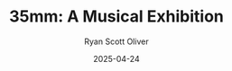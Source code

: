 ---
title: "35mm: A Musical Exhibition"
author: Ryan Scott Oliver
slug: 35mm
subheader: ""
subheader: ""
description: "What does it mean to \"capture life\" in a single frame? Are we defined by the moments \"in focus\" or the ones in between? 35mm: A Musical Exhibition challenges audiences to sink their teeth into a musical that doesn't offer answers, only moments, stopped in time. In a thrilling collaboration between music, dance, and design, 35mm features an eclectic selection of songs created alongside a series of photographs; exploring themes of life, love, and loss and asking us a deceptively simple question: What is it all for?"

tickets_link: https://uchicago-student-orgs.myshopify.com/collections/university-theatre-ut/products/35mm-a-musical-exhibition
roles: 
  Vocals:
  - role: Vocalist
    name: Crystina, Windham
    bio: is a fourth year Music and Cognitive Science double major at The College. Scientific Method (Sound Designer), Marian, or the True Tale of Robin Hood (Sound Designer), Twelfth Night (Music Director), Strings Attached (Vocal Director), Arcadia (Assistant Sound Designer), If/Then (Co-Sound Designer & A1). Crystina would be a 35mm long disco ball.
  - role: Vocalist
    name: Katy Yeh
    bio: is a third year TAPS and Economics major. In UT she has performed in If/Then (Anne), and workshop productions of Strings Attached (Amy) and Perfect Match (Katie). She has also performed through several performing arts organizations at UChicago, including UBallet, the Vocal Studies Program, and Women’s Ensemble. Katy would like to thank the wonderful cast and crew who have brought this show to life, and her family and friends for all their love and support! Enjoy the show :)
  - role: Vocalist
    name: Jessie Palmer
    bio: is a second year majoring in evolutionary biology and music. Previous UT credits include writing/directing the Royal Flush workshop and playing the definitely-moral Deputy Mayor in If/Then. Her favorite thing that is 35mm long is a hydra, a freshwater relative of jellyfish you can ask her about at your own risk.
  - role: Vocalist
    name: Harry Franklin
    bio: 
  - role: Vocalist
    name: Josh Winston
    bio: 'is a fourth year Middle Eastern Studies major. His previous shows with UT include The Trail to Oregon (Understudy - Men), Marian, or the True Tale of Robin Hood (Friar Tuck), The Laramie Project (Actor 4), Dead Fun Society (Ben), The Play that Goes Wrong (Chris/Inspector Carter), and If/Then (Josh). He would like to congratulate the entire team on getting a show of this magnitude up in only 4 weeks. If he were a 35mm object, he''d be a cylinder seal '
  - role: Vocalist
    name: Rory McGann
    bio: is a fourth year Molecular Engineering major and Theater & Performance Studies minor. He previous work at UChicago includes Falsettos (Director), The White City (Book/Lyrics/Composer/Director), Arcadia (Bernard Nightingale), Romeo and Juliet (Juliet), and Be More Chill (Rich Goranski). He would like to thank the company for giving such a brilliant life to this production in such a short amount of time, and for allowing him to sneak back onstage one more time before graduating. If he were to be a 35 mm-long thing, he would likely be the human appendix (albeit a small one).
  - role: Vocalist
    name: Nico Brown
    bio: is a fourth year Environmental and Urban Studies major.  He was last seen in If/Then (Stephen), and is excited to be a part of this workshop!  The 35 millimeter object that best represents him would probably be a nice acorn.
  - role: Vocalist
    name: Millie Walsh
    bio: is a first year Biochem major. This is her second UT show after performing as Kate in If/Then last quarter! Other favorite roles include Hope Cladwell (Urinetown), Berthe (Pippin), and Mercutio (R&J). If she was a 35mm long object it would be the Super Scribblenauts DSi game card she owned as an 8 year old.
  - role: Vocalist
    name: Emily Curran
    bio: 'is a third-year public policy major and TAPS minor. She currently serves as UT Committee Chair and a Theater[24] Curator. Her UT/TAPS credits include: 2025 BA Thesis Projects (Lighting Designer); If/Then (Committee Liaison); 13th Morning (Lighting Designer/Asst. Director); Arcadia (Asst. Lighting Designer); Much Ado About Nothing (Margaret); Strings Attached (Lighting Designer); Falsettos (Charlotte); Twelfth Night (Lighting Designer); Be More Chill (Asst. Lighting Designer); Macbeth in Space (Lighting Designer); and Romeo and Juliet (Asst. Lighting Designer). She would like to thank this amazing company for all of their hard work and dedication to this project as well as her delightful and fantastic roommates: Rachel and Joseph. SPEAKING OF, she would like to highly encourage you all to come see Cactus Flower during Week 7. It''ll be a good time. She swears. Enjoy the show!'
  - role: Vocalist
    name: Vinessa Friday-Fressola
    bio: is a third year in the College studying Environmental Science and CEGU. This is her first show with UT but hopefully not their last. The rehearsal room has become a safe space from biochem, MCAT studying, and her evil cat, Doom. Outside of this, they are a part of Cadenza A cappella (auditions in the fall!!) and just love to sing any and everywhere. If she were a 35mm object, she would be a headphone speaker driver or perhaps a thick book spine.
  Dance:
  - role: "Choreographer: Crazytown, Make Me Happy, Immaculate Deception & Dancer: Make Me Happy, Immaculate Deception"
    name: Maggie Onsager
    bio: has been a dancer since the age of 3, and began her training at the School of the Georgia Ballet in Kennesaw, GA. As a dance minor at Wake Forest University, she danced with the University Dance Company for two years (Go Deacs!). She is involved with the University Ballet of Chicago and the UChicago Dancers while working on her graduate studies at the University of Chicago and is also freelancing as a professional dancer in the city. 
  - role: "Choreographer: Caralee, The Party Goes With You & Dancer: Crazytown, The Party Goes With You"
    name: Sofia Delgado
    bio: 'is an alum of the College (BA ’23) and a Chicago-area dancer. She is SO excited to make her University Theater debut in 35mm! You may have seen her performing with University Ballet of Chicago, Tap That!, or in the 2025 Dance Pro Show “on the back of before.” You can see more of her original choreography premiering at Where Fun Comes to Dance next Thursday, May 1! If she was a 35mm-long object she would be an AirPod, as she does not leave the house without them — oncoming cars be damned. (or darned if i can''t say damn) (please let me say it it''s funnier)'
  - role: "Choreographer: Leave Luanne & Dancer: Crazytown, Leave Luanne"
    name: Nayana Tiwari
    bio: is a second year PhD in Quantum Science and Engineering. She has previously performed in the 2025 TAPS Pro Show "on the back of before." She is excited to make her choreography debut in 35 mm. If Nayana was a 35 mm object, she would a small (waterproof) band-aid.
  - role: "Dancer: Crazytown, Caralee"
    name: Nikita Munsif
    bio: 'is a former astrophysics major (AB ''24). Although this is their first show with UT, they have previously performed in many UBallet productions, including Romeo and Juliet (Benvolio) and Sleeping Beauty (Wolf), on the back of before (sutra: the interwoven), and several musicals in high school that we don''t talk about. When they aren''t playing with scissors and biting ankles, Nikita can be found attempting to cosplay various girls with brightly colored hair, teaching ballet class, or making zines. They are very excited to embrace their inner (or maybe outer) demon child in 35mm, and they would like to thank Eleni for aggressively recruiting dancers during Pro-Show as well as Sofia and Maggie for being delightful choreographers. '
  - role: "Dancer: Crazytown, Make Me Happy"
    name: Robert Stimpson
    bio: 
  - role: "Dancer: Crazytown"
    name: Ben Nieles
    bio: is a second year Chemistry major. He has previously performed with UBallet of Chicago in Sylvia (Eros) and Romeo and Juliet (Paris). If he was an object 35mm long he would be a sewing needle. 
  - role: "Dancer: Crazytown"
    name: Jalen Sutton
    bio: 
  Band:
  - role: "Conductor, Keyboard"
    name: Elena Gill
    bio: is an alum of the College who majored in Public Policy and Linguistics. She has previously worked on If/Then (Co-Music Director/Rehearsal Pianist/Keyboard 1), The Play That Goes Wrong (Sound Designer), Falsettos (Music Director/Rehearsal Pianist), Be More Chill (Co-Music Director/Rehearsal Pianist/Keyboard 1), Queen of Spades (Pianist/Rehearsal Pianist), Yivdak (Composer/Arranger/Music Director/Pianist), Trail to Oregon! (Piano 1/Rehearsal Pianist), and Love’s Labour’s Lost (Asst. Sound Designer). Outside of UT, she has worked on Court Theatre’s production of Falsettos as a Rehearsal Pianist. If she were a 35mm-long object, she would be a pair of black and white piano keys.
  - role: Drummer
    name: Loula Barnes
    bio: 'is a first-year Physics and Biological Sciences student. Last quarter she played percussion for UT''s production of "If/Then," and she can also be found drumming in various groups around campus. Loula is one of the six 35mm-long MoonGel damper pads (aka "snacks") currently stuck to the drum set.'
  - role: Violinist
    name: Himat Sidhu
    bio: is a second-year Neuroscience major and Music minor. She is a member of UChicago’s improv and sketch comedy group, Off-Off Campus, and has previously been involved in the Chamber Music program (performing Saint-Saëns Piano Trio No. 2 in E Minor) and in Theater[24]. This is her second time performing in a pit orchestra, the first being a production of Fiddler on the Roof. 
  - role: Violist
    name: Jad Khater
    bio: "is a first-year Computer Science student making his theatrical debut in 35MM: A Musical Exhibition. This production also marks his first full performance on viola in a concert setting while still hating Alto Clef."
  - role: Cello
    name: Sebastian Altomare
    bio: is a first-year Computer Science/Linguistics major and TAPS minor. This is his second UT credit after being the Assistant Music Director/Bass for If/Then. Outside of UT, he can be found performing around campus with the Dirt Red Brass Band and the Jazz Ensemble. If 35mm long, he would be a stick of chewing gum.
  - role: Bassist 
    name: Kaleigh Perez
    bio: is a fourth year studying History and Education. Previously, she has been in UT’s the Trail to Oregon, Muscle Memory, and a workshop called Paper Wasters. While she typically has preferred to be acting in a show, last quarter she played in a pit for the first time. She played flute in last quarter’s If/Then and is ecstatic to play bass for 35mm. Kaleigh is a music enthusiast and currently interns as an album reviewer for mxdwn.com. If she were a 35mm long object, she would probably be a paperclip. 
  - role: Guitar
    name: Sebatian Deery
    bio: 
  - role: Rehearsal Guitar
    name: Anthony Procaccio
    bio: 
  Production Staff:
  - role: Director
    name: Jo Selmeczy
    bio: "is a third year TAPS/CHDV major. This is their second time directing with University Theater; their first being A Midsummer Night''s Dream (Spring, 2024). Selected UT/TAPS Pro-Show credits include: on the back of before (Assistant Scenic and Projections Designer, Winter 2025) Arcadia (Noakes, Fall 2024), The Ballad of Oedipus (A2, Winter 2024), Falsettos (Props Designer, Winter 2024), The Wolves (#8, Fall 2023), and Romeo and Juliet (Romeo, Fall 2022). Jo currently works at the Court Theatre as the dramaturgy intern and is looking forward to being a part of UChicago''s MAPH program next year! If they were a 35mm long object, they would be the graceful keeled horn snail."
  - role: Vocal Director
    name: Maddy Demers
    bio: is a third year Music and Public Policy double major. Their previous UT credits include Falsettos (Cordelia) and If/Then (Assistant Vocal Director). They are a frame from A Charlie Brown Thanksgiving in which Woodstock is 35mm tall (as measured on her computer screen).
  - role: Co-Music Director, Rehearsal Pianist
    name: Elena Gill
    bio: is an alum of the College who majored in Public Policy and Linguistics. She has previously worked on If/Then (Co-Music Director/Rehearsal Pianist/Keyboard 1), The Play That Goes Wrong (Sound Designer), Falsettos (Music Director/Rehearsal Pianist), Be More Chill (Co-Music Director/Rehearsal Pianist/Keyboard 1), Queen of Spades (Pianist/Rehearsal Pianist), Yivdak (Composer/Arranger/Music Director/Pianist), Trail to Oregon! (Piano 1/Rehearsal Pianist), and Love’s Labour’s Lost (Asst. Sound Designer). Outside of UT, she has worked on Court Theatre’s production of Falsettos as a Rehearsal Pianist. If she were a 35mm-long object, she would be a pair of black and white piano keys.
  - role: Co-Music Director
    name: Loula Barnes
    bio: 'is a first-year Physics and Biological Sciences student. Last quarter she played percussion for UT''s production of "If/Then," and she can also be found drumming in various groups around campus. Loula is one of the six 35mm-long MoonGel damper pads (aka "snacks") currently stuck to the drum set.'
  - role: Choreographer
    name: Maggie Onsager
    bio: has been a dancer since the age of 3, and began her training at the School of the Georgia Ballet in Kennesaw, GA. As a dance minor at Wake Forest University, she danced with the University Dance Company for two years (Go Deacs!). She is involved with the University Ballet of Chicago and the UChicago Dancers while working on her graduate studies at the University of Chicago and is also freelancing as a professional dancer in the city. 
  - role: Choreographer
    name: Sofia Delgado
    bio: 'is an alum of the College (BA ’23) and a Chicago-area dancer. She is SO excited to make her University Theater debut in 35mm! You may have seen her performing with University Ballet of Chicago, Tap That!, or in the 2025 Dance Pro Show “on the back of before.” You can see more of her original choreography premiering at Where Fun Comes to Dance next Thursday, May 1! If she was a 35mm-long object she would be an AirPod, as she does not leave the house without them — oncoming cars be damned. (or darned if i can''t say damn) (please let me say it it''s funnier)'
  - role: Choreographer
    name: Nayana Tiwari
    bio: is a second year PhD in Quantum Science and Engineering. She has previously performed in the 2025 TAPS Pro Show "on the back of before." She is excited to make her choreography debut in 35 mm. If Nayana was a 35 mm object, she would a small (waterproof) band-aid.
  - role: Co-Production Manager
    name: Eleni Lefakis
    bio: is a fourth-year TAPS and RLLT double-major and former UT Treasurer. Her UT mainstage credits are The Heirs (Stage Manager); The Trail to Oregon! (Assistant Director/Dramaturg); Romeo and Juliet (Co-Production Manager); Marian, or the True Tale of Robin Hood (Assistant Director/Dramaturg); MacBeth in Space (Dramaturg); The Laramie Project (Stage Manager Collective™); Be More Chill (Co-Director); Twelfth Night (Pre-Production Manager); The Taming of The Shrew (Stage Manager/Assistant Dramaturg); Falsettos (Dramaturg); Richard III (Assistant Costume Designer); Strings Attached (Co-Director); The Play That Goes Wrong (Committee Liaison/Stagehand); A Midsummer Night’s Dream (Dramaturg); Much Ado About Nothing (Director/Co-Dramaturg); and Troilus & Cressida (Co-Production Manager). Eleni is currently working on Court Theatre’s world premiere production of Mickle Maher’s Berlin (Assistant Director) and UT’s production of Cactus Flower (Dramaturg/Boticelli’s Springtime). She is bonkers proud of this production and the fact that the team managed to both pull off a UT show that includes dancers (yay) and enact the return of the committee-facilitated show (yippee), what a way to go out! Eleni’s favorite 35mm object is the little eraser nubs that come in mechanical pencils.
  - role: Co-Production Manager
    name: Andrei Thüler
    bio: is a fourth-year Data Science Major, Science Communication & Public Discourse Minor. His previous University Theater Production Management credits include The Play That Goes Wrong (Spring 2024), and Be More Chill (Spring 2023). In his time at the University, he has filmed over 136 performances for UChicago’s Theater And Performance Studies department. It is therefore no surprise that if he was an object 35mm long, he would be an SD card. andreithuler.com 
  - role: Stage Manager
    name: Nayu Shimo
    bio: is a third year Psychology major and TAPS minor (unfortunately, crocheting is not a major offered here). She has previously worked on Welcome Back to My Channel (AD), The Arsonists (ASM), If/Then (APM), and Troilus and Cressida (Co-Stage Manager). She would like to thank the cast, crew, band, and most of all, the Logan Cafe staff for supplying her with cream cheese and lox bagels as well as grilled cheeses with tomato soups to get her through rehearsals. Her favorite 35mm object is a crochet place marker, which she has broken hundreds of. 
  - role: Scenic and Props Designer
    name: Rachel Linton
    bio: is a third year student at the Law School. She has previously worked on Macbeth (First Murderer/Fight Captain), The Wolves (Soccer Mom), The Ballad of Oedipus (Assistant Props Designer), Arcadia (Wardrobe Tech) and Eurydice (Costume Designer).
  - role: Costume Designer 
    name: Elisa Gao
    bio: is a second-year Astrophysics and TAPS major. She began working with UT as an Assistant Costume Designer for Falsettos, designing for the residents of Falsettoland. The Duchess of York and the Lord Mayor of London (Richard III) were proud to see her return to the FXK Theatre, contributing Costume/Props/Scenic work for Royal Flush and serving as Assistant Scenic Designer for Troilus and Cressida—all without needing to scream at her violent son. She is also currently conjuring an island outside the Logan Center as the Scenic Designer for The Tempest. Additionally, she is a Costume Coordinator for UBallet and a Quasimodo at Rockefeller Chapel, whose goal is to ring as little atonal music as possible. She would love to be a 35 mm meteor. 
  - role: Lighting Designer
    name: Lydia Gafford
    bio: is a second year History and Art History double major. In the past year, in and out of UT, Lydia has worked on If/Then, Royal Flush, Romeo & Juliet, Ester, Fiddler on the Roof, and a few dance productions. She has been working with lights since she was 14 and is currently a lighting technician at the Logan Center. If she was a 35mm object, she would be a blackberry.
  - role: Sound Designer & Assistant Projections Designer
    name: Sam Doepker
    bio: 'is a third year Computer Science major. All of their previous UT work has been in the sound department as a part of The Arsonists, A Midsummer Night''s Dream, Falsettos, and The Laramie Project. You can also find them inciting chaos as the sound designer of The Tempest later this quarter! Thank you to Will Rehmus for being the interim sound designer while Sam was abroad, and to the rest of the team for being incredible people to pull this off in such a short amount of time! If a 35mm-long object, Sam would be one of those really loud and clicky mechanical keycaps.'
  - role: Projections Designer
    name: Lee Gutman
    bio: 'is super excited to be designing for the first time on a show! She is a second-year Biology and TAPS major, and secretary of the Dean''s Men. She would be a 35mm ruler in inches, because her brain, inconveniently for a STEM major, stubbornly refuses to learn to think in the metric system.'
  - role: Assistant Vocal Director
    name: Katie Keeley
    bio: is a second year Creative Writing and Public Policy major. This is her second UT show, having previously acted in If/Then. If she were a 35mm object, she would be a Snapple cap. 
  - role: Assistant Production Manager
    name: Daniel Olmo
    bio: 
  - role: Assistant Stage Manager
    name: Amalia Benghiat
    bio: is a first-year Linguistics major and possibly Chemistry minor. After many years of stage managing middle school productions in high school, and assistant stage managing If/Then in the winter, she is excited to be a part of 35mm this spring! If she were a 35mm object, she would be a pom pom maker.
  - role: Assistant Stage Manager
    name: Genevieve Robinson
    bio: 'is a first year Chemistry major. This is her first production at University Theater, but has previously worked on high school productions of Romeo and Juliet (Actor), A Midsummer''s Night Dream (Actor), and Pandora''s Box (Stage Manager).'
  - role: Assistant Lighting Designer
    name: Reilly Pryma
    bio: is a first year and prospective Sociology and Creative Writing major. He enjoys, of course, writing fiction and worldbuilding, and exploring our modern world through it. This is his third UT show and first time on crew - he has done lighting design previously for other theaters. His signature skill is Conceptualization.
  - role: Assistant Lighting Designer
    name: André Tse
    bio: 
  - role: Assistant Sound Designer
    name: Will Rehmus
    bio: 
  - role: UT Committee Liaison
    name: Giancarlo Beritela
    bio: 


layout: show-info
year: 2025
quarter: spring
week: 5
location: Logan Theater West
location_link: https://goo.gl/maps/Rd7gzsGaCBNaBYrM7
season: 2024-2025 Shows
date: 2025-04-24
end_date: 2025-04-26


audition_contact: 
  - name: Nayu Shimo
    email: nshimo@uchicago.edu
    role: Stage Manager
production_contact:
  - name: Eleni Lefakis
    email: elenilefakis@uchicago.edu
    role: Co-Production Manager
  - name: Andei Thüler
    email: athuler@uchicago.edu
    role: Co-Production Manager
signup_link: https://docs.google.com/document/d/1UwYXs_MEcp_SJCFvSofltQMguFGbfKMS8AlElcSyMRU/edit?usp=drive_link
sides_link: https://drive.google.com/drive/folders/1cFi1gUzYA5crNoBxiH-UYYW2Skf7YPUW?usp=drive_link
other_links:
  Audition Info: https://drive.google.com/drive/folders/1uZJiNVY2sacmhsXy4VDkJyTZw0jxLjFY?usp=drive_link
  Sides Music: https://drive.google.com/drive/folders/1LcpKgEjgKuulxmJchjkNK2Rw3FBV4KDK?usp=drive_link
  Virtual Auditions: https://docs.google.com/forms/d/e/1FAIpQLScGyWbGKBGv3M_QadOEHvKDWJKZNaaGHmHgxB2NUwoOGWt1qw/viewform?usp=header

---